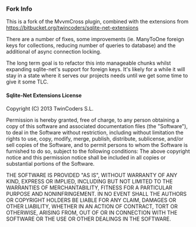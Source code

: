 ### Fork Info
This is a fork of the MvvmCross plugin, combined with the extensions from https://bitbucket.org/twincoders/sqlite-net-extensions

There are a number of fixes, some improvements (ie. ManyToOne foreign keys for collections, reducing number of queries to database) and the additional of async connection locking.

The long term goal is to refactor this into manageable chunks whilst expanding sqlite-net's support for foreign keys. It's likely for a while it will stay in a state where it serves our projects needs until we get some time to give it some TLC.

#### Sqlite-Net Extensions License
Copyright (C) 2013 TwinCoders S.L.

Permission is hereby granted, free of charge, to any person obtaining a copy of this software and associated documentation files (the "Software"), to deal in the Software without restriction, including without limitation the rights to use, copy, modify, merge, publish, distribute, sublicense, and/or sell copies of the Software, and to permit persons to whom the Software is furnished to do so, subject to the following conditions:
The above copyright notice and this permission notice shall be included in all copies or substantial portions of the Software.

THE SOFTWARE IS PROVIDED "AS IS", WITHOUT WARRANTY OF ANY KIND, EXPRESS OR IMPLIED, INCLUDING BUT NOT LIMITED TO THE WARRANTIES OF MERCHANTABILITY, FITNESS FOR A PARTICULAR PURPOSE AND NONINFRINGEMENT. IN NO EVENT SHALL THE AUTHORS OR COPYRIGHT HOLDERS BE LIABLE FOR ANY CLAIM, DAMAGES OR OTHER LIABILITY, WHETHER IN AN ACTION OF CONTRACT, TORT OR OTHERWISE, ARISING FROM, OUT OF OR IN CONNECTION WITH THE SOFTWARE OR THE USE OR OTHER DEALINGS IN THE SOFTWARE.